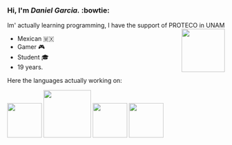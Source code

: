 ### Hi, I'm *Daniel Garcia.* :bowtie: 

Im' actually learning programming, I have the support of PROTECO in UNAM 
<image src=https://imgur.com/qa6nOik.png align="right" width="100" height="100" />

- Mexican 🇲🇽
- Gamer 🎮
- Student 🎓
- 19 years.

Here the languages actually working on:
<p>
<image src=https://imgur.com/YJNvUox.png width="80" height="80" /> <image src=https://imgur.com/fButcec.png width="110" height="110" /> <image src=https://imgur.com/NMxZFrU.png height="80" />      <image src=https://imgur.com/7p9x9HV.png width="80" height="80" />
</p>
  <!--
**DanielGarcia654/DanielGarcia654** is a ✨ _special_ ✨ repository because its `README.md` (this file) appears on your GitHub profile.

Here are some ideas to get you started:

- 🔭 I’m currently working on ...
- 🌱 I’m currently learning ...
- 👯 I’m looking to collaborate on ...
- 🤔 I’m looking for help with ...
- 💬 Ask me about ...
- 📫 How to reach me: ...
- 😄 Pronouns: ...
- ⚡ Fun fact: ...
-->

